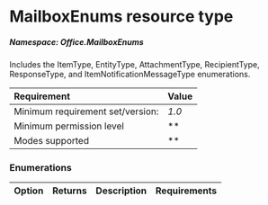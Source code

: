 # MailboxEnums resource type

##### Namespace: *Office.MailboxEnums*

Includes the ItemType, EntityType, AttachmentType, RecipientType, ResponseType, and ItemNotificationMessageType enumerations.



|Requirement| Value|
|:----------|:-----|
|Minimum requirement set/version: | *1.0*|
|Minimum permission level |** |
|Modes supported | **|


### Enumerations

| Option	   | Returns	| Description| Requirements|
|:-------------|:-------|:-----------|:------------|


